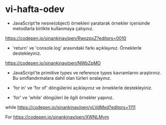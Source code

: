 # vi-hafta-odev

- JavaScript'te nesne(object) örnekleri yaratarak örnekler içerisinde metodlarla birlikte kullanmaya çalışınız.

https://codepen.io/sinankinav/pen/RwozpxZ?editors=0010

- 'return' ve 'console.log' arasındaki farkı açıklayınız. Örneklerle destekleyiniz.

https://codepen.io/sinankinav/pen/NWbZpMO

- JavaScript'te primitive types ve reference types kavramlarını araştırınız. Bu sınıflandırmalara dahil olan türleri sıralayınız.

- 'for in' ve 'for of' döngülerini açıklayınız ve örneklerle destekleyiniz.

- 'for' ve 'while' döngüleri ile ilgili örnekler yapınız.

while 
https://codepen.io/sinankinav/pen/yLVdMxd?editors=1111

For
https://codepen.io/sinankinav/pen/XWNLMym
